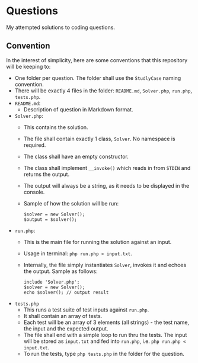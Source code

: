 # Questions
My attempted solutions to coding questions.

## Convention
In the interest of simplicity, here are some conventions that this repository will be keeping to:
- One folder per question. The folder shall use the `StudlyCase` naming convention.
- There will be exactly 4 files in the folder: `README.md`, `Solver.php`, `run.php`, `tests.php`.
- `README.md`:
    + Description of question in Markdown format.
- `Solver.php`:
    + This contains the solution.
    + The file shall contain exactly 1 class, `Solver`. No namespace is required.
    + The class shall have an empty constructor.
    + The class shall implement `__invoke()` which reads in from `STDIN` and returns the output.
    + The output will always be a string, as it needs to be displayed in the console.
    + Sample of how the solution will be run:

      ```
      $solver = new Solver();
      $output = $solver();
      ```
- `run.php`:
    + This is the main file for running the solution against an input.
    + Usage in terminal: `php run.php < input.txt`.
    + Internally, the file simply instantiates `Solver`, invokes it and echoes the output. Sample as follows:

      ```
      include 'Solver.php';
      $solver = new Solver();
      echo $solver(); // output result
      ```
- `tests.php`
    + This runs a test suite of test inputs against `run.php`.
    + It shall contain an array of tests.
    + Each test will be an array of 3 elements (all strings) - the test name, the input and the expected output.
    + The file shall end with a simple loop to run thru the tests. The input will be stored as `input.txt` and
      fed into `run.php`, i.e. `php run.php < input.txt`.
    + To run the tests, type `php tests.php` in the folder for the question.
